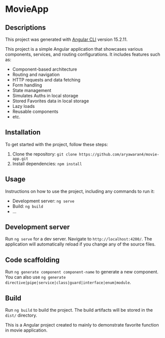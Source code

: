 # MovieApp

## Descriptions

This project was generated with [Angular CLI](https://github.com/angular/angular-cli) version 15.2.11.

This project is a simple Angular application that showcases various components, services, and routing configurations. It includes features such as:

- Component-based architecture
- Routing and navigation
- HTTP requests and data fetching
- Form handling
- State management
- Simulates Auths in local storage
- Stored Favorites data in local storage
- Lazy loads
- Reusable components
- etc.

## Installation

To get started with the project, follow these steps:

1. Clone the repository: `git clone https://github.com/aryawaran4/movie-app.git`
2. Install dependencies: `npm install`

## Usage

Instructions on how to use the project, including any commands to run it:

- Development server: `ng serve`
- Build: `ng build`
- ...

## Development server

Run `ng serve` for a dev server. Navigate to `http://localhost:4200/`. The application will automatically reload if you change any of the source files.

## Code scaffolding

Run `ng generate component component-name` to generate a new component. You can also use `ng generate directive|pipe|service|class|guard|interface|enum|module`.

## Build

Run `ng build` to build the project. The build artifacts will be stored in the `dist/` directory.

This is a Angular project created to mainly to demonstrate favorite function in movie application.
